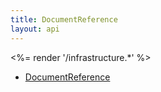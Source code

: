 ```yaml
---
title: DocumentReference
layout: api
---
```


<%= render '/infrastructure.*' %>
* [DocumentReference](../infrastructure/document-reference)
